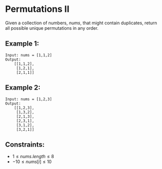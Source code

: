 # Permutations II

Given a collection of numbers, $nums$, that might contain duplicates, return  
all possible unique permutations in any order.

 

## Example 1:

    Input: nums = [1,1,2]
    Output:
        [[1,1,2],
         [1,2,1],
         [2,1,1]]

## Example 2:

    Input: nums = [1,2,3]
    Output:
        [[1,2,3],
         [1,3,2],
         [2,1,3],
         [2,3,1],
         [3,1,2],
         [3,2,1]]

    

## Constraints:

* $1 \le nums.length \le 8$
* $-10 \le nums[i] \le 10$

